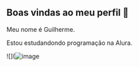 ## Boas vindas ao meu perfil 💙

Meu nome é Guilherme.

Estou estudandondo programação na Alura.




![](![image](https://github.com/user-attachments/assets/7c1cd097-60fc-4921-9a57-6813d7d05a9b)
